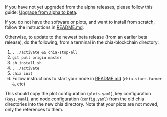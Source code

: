 If you have not yet upgraded from the alpha releases, please follow this guide:
[Upgrade from alpha to beta](https://github.com/Chia-Network/chia-blockchain/wiki/Upgrading-from-Alpha-to-Beta).

If you do not have the software or plots, and want to install from scratch, follow the instructions in [README.md](https://github.com/Chia-Network/chia-blockchain/blob/master/README.md).

Otherwise, to update to the newest beta release (from an earlier beta release), do the following, from a terminal in the chia-blockchain directory:
1. `. ./activate && chia-stop-all`
2. `git pull origin master`
3. `sh install.sh`
4. `. ./activate`
5. `chia init`
6. Follow instructions to start your node in [README.md](https://github.com/Chia-Network/chia-blockchain/blob/master/README.md) (`chia-start-farmer &`, etc)

This should copy the plot configuration (`plots.yaml`), key configuration (`keys.yaml`), and node configuration (`config.yaml`) from the old chia directories into the new chia directory. Note that your plots are not moved, only the references to them.
